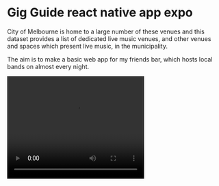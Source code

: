 # Gig Guide react native app expo

City of Melbourne is home to a large number of these venues and this dataset provides a list of dedicated live music venues, and other venues and spaces which present live music, in the municipality.

The aim is to make a basic web app for my friends bar, which hosts local bands on almost every night.  


<video width="320" height="240" controls="controls">
  <source 
  src="./assets/event-finder.mp4" 
  type="video/mp4">
</video>